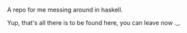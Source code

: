 A repo for me messing around in haskell.

Yup, that's all there is to be found here, you can leave now ._.

